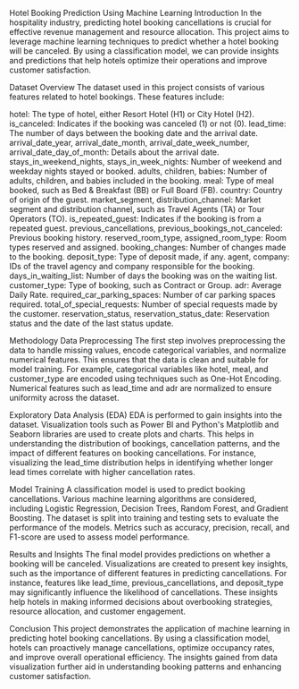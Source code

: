 Hotel Booking Prediction Using Machine Learning
Introduction
In the hospitality industry, predicting hotel booking cancellations is crucial for effective revenue management and resource allocation. This project aims to leverage machine learning techniques to predict whether a hotel booking will be canceled. By using a classification model, we can provide insights and predictions that help hotels optimize their operations and improve customer satisfaction.

Dataset Overview
The dataset used in this project consists of various features related to hotel bookings. These features include:

hotel: The type of hotel, either Resort Hotel (H1) or City Hotel (H2).
is_canceled: Indicates if the booking was canceled (1) or not (0).
lead_time: The number of days between the booking date and the arrival date.
arrival_date_year, arrival_date_month, arrival_date_week_number, arrival_date_day_of_month: Details about the arrival date.
stays_in_weekend_nights, stays_in_week_nights: Number of weekend and weekday nights stayed or booked.
adults, children, babies: Number of adults, children, and babies included in the booking.
meal: Type of meal booked, such as Bed & Breakfast (BB) or Full Board (FB).
country: Country of origin of the guest.
market_segment, distribution_channel: Market segment and distribution channel, such as Travel Agents (TA) or Tour Operators (TO).
is_repeated_guest: Indicates if the booking is from a repeated guest.
previous_cancellations, previous_bookings_not_canceled: Previous booking history.
reserved_room_type, assigned_room_type: Room types reserved and assigned.
booking_changes: Number of changes made to the booking.
deposit_type: Type of deposit made, if any.
agent, company: IDs of the travel agency and company responsible for the booking.
days_in_waiting_list: Number of days the booking was on the waiting list.
customer_type: Type of booking, such as Contract or Group.
adr: Average Daily Rate.
required_car_parking_spaces: Number of car parking spaces required.
total_of_special_requests: Number of special requests made by the customer.
reservation_status, reservation_status_date: Reservation status and the date of the last status update.

Methodology
Data Preprocessing
The first step involves preprocessing the data to handle missing values, encode categorical variables, and normalize numerical features. This ensures that the data is clean and suitable for model training. For example, categorical variables like hotel, meal, and customer_type are encoded using techniques such as One-Hot Encoding. Numerical features such as lead_time and adr are normalized to ensure uniformity across the dataset.

Exploratory Data Analysis (EDA)
EDA is performed to gain insights into the dataset. Visualization tools such as Power BI and Python's Matplotlib and Seaborn libraries are used to create plots and charts. This helps in understanding the distribution of bookings, cancellation patterns, and the impact of different features on booking cancellations. For instance, visualizing the lead_time distribution helps in identifying whether longer lead times correlate with higher cancellation rates.

Model Training
A classification model is used to predict booking cancellations. Various machine learning algorithms are considered, including Logistic Regression, Decision Trees, Random Forest, and Gradient Boosting. The dataset is split into training and testing sets to evaluate the performance of the models. Metrics such as accuracy, precision, recall, and F1-score are used to assess model performance.

Results and Insights
The final model provides predictions on whether a booking will be canceled. Visualizations are created to present key insights, such as the importance of different features in predicting cancellations. For instance, features like lead_time, previous_cancellations, and deposit_type may significantly influence the likelihood of cancellations. These insights help hotels in making informed decisions about overbooking strategies, resource allocation, and customer engagement.

Conclusion
This project demonstrates the application of machine learning in predicting hotel booking cancellations. By using a classification model, hotels can proactively manage cancellations, optimize occupancy rates, and improve overall operational efficiency. The insights gained from data visualization further aid in understanding booking patterns and enhancing customer satisfaction.
